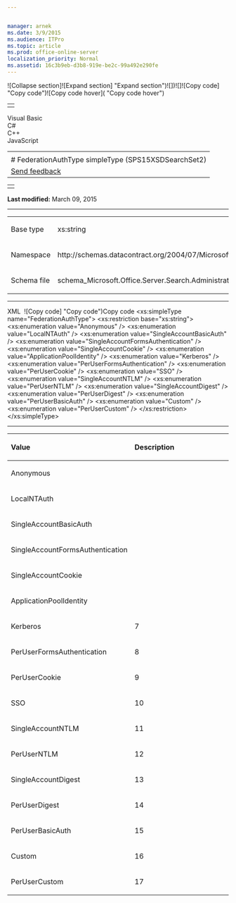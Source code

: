 ```yaml
---


manager: arnek
ms.date: 3/9/2015
ms.audience: ITPro
ms.topic: article
ms.prod: office-online-server
localization_priority: Normal
ms.assetid: 16c3b9eb-d3b8-919e-be2c-99a492e290fe
---
```


![Collapse
section]![Expand
section] "Expand section")![]()![])![]![]()![Copy
code] "Copy code")![Copy code
hover]( "Copy code hover")
<table>
<tbody>
<tr class="odd">
<td align="left"></td>
</tr>
</tbody>
</table>

Visual Basic  
C\#  
C++  
JavaScript  

<table>
<tbody>
<tr class="odd">
<td align="left"><span id="runningHeaderText"></span></td>
</tr>
<tr class="even">
<td align="left"># FederationAuthType simpleType (SPS15XSDSearchSet2)</td>
</tr>
<tr class="odd">
<td align="left"><span id="headfeedbackarea" class="feedbackhead"><a href="javascript:SubmitFeedback(&#39;docthis@Microsoft.com&#39;,&#39;&#39;,&#39;&#39;,&#39;&#39;,&#39;1.0.18082.1225&#39;,&#39;%0\dThank%20you%20for%20your%20feedback.%20The%20developer%20writing%20teams%20use%20your%20feedback%20to%20improve%20documentation.%20While%20we%20are%20reviewing%20your%20feedback,%20we%20may%20send%20you%20e-mail%20to%20ask%20for%20clarification%20or%20feedback%20on%20a%20solution.%20We%20do%20not%20use%20your%20e-mail%20address%20for%20any%20other%20purpose%20and%20we%20delete%20it%20after%20we%20finish%20our%20review.%0\AFor%20further%20information%20about%20the%20privacy%20policies%20of%20Microsoft,%20please%20see%20http://privacy.microsoft.com/en-us/default.aspx.%0\A%0\d&#39;,&#39;Customer%20feedback&#39;);">Send feedback</a></span></td>
</tr>
</tbody>
</table>

<table>
<colgroup>
<col width="100%" />
</colgroup>
<tbody>
<tr class="odd">
<td align="left"></td>
</tr>
</tbody>
</table>

**Last modified:** March 09, 2015


-----------------------------------------------------------------------------------------------------------------------------------------------------------------------------------------------------

<table>
<colgroup>
<col width="50%" />
<col width="50%" />
</colgroup>
<tbody>
<tr class="odd">
<td align="left"><p><span class="label">Base type</span></p></td>
<td align="left"><p>xs:string</p></td>
</tr>
<tr class="even">
<td align="left"><p><span class="label">Namespace</span></p></td>
<td align="left"><p>http://schemas.datacontract.org/2004/07/Microsoft.Office.Server.Search.Administration</p></td>
</tr>
<tr class="odd">
<td align="left"><p><span class="label">Schema file</span></p></td>
<td align="left"><p>schema_Microsoft.Office.Server.Search.Administration.xsd</p></td>
</tr>
</tbody>
</table>


-----------------------------------------------------------------------------------------------------------------------------------------------------------------------------------------------

<span codelanguage="xmlLang"></span>
XML 
<span class="copyCode" onclick="CopyCode(this)"
onkeypress="CopyCode_CheckKey(this, event)"
onmouseover="ChangeCopyCodeIcon(this)"
onmouseout="ChangeCopyCodeIcon(this)" tabindex="0">![Copy
code] "Copy code")Copy code</span>
    <xs:simpleType name="FederationAuthType">
        <xs:restriction base="xs:string">
            <xs:enumeration value="Anonymous" />
            <xs:enumeration value="LocalNTAuth" />
            <xs:enumeration value="SingleAccountBasicAuth" />
            <xs:enumeration value="SingleAccountFormsAuthentication" />
            <xs:enumeration value="SingleAccountCookie" />
            <xs:enumeration value="ApplicationPoolIdentity" />
            <xs:enumeration value="Kerberos" />
            <xs:enumeration value="PerUserFormsAuthentication" />
            <xs:enumeration value="PerUserCookie" />
            <xs:enumeration value="SSO" />
            <xs:enumeration value="SingleAccountNTLM" />
            <xs:enumeration value="PerUserNTLM" />
            <xs:enumeration value="SingleAccountDigest" />
            <xs:enumeration value="PerUserDigest" />
            <xs:enumeration value="PerUserBasicAuth" />
            <xs:enumeration value="Custom" />
            <xs:enumeration value="PerUserCustom" />
        </xs:restriction>
    </xs:simpleType>


-------------------------------------------------------------------------------------------------------------------------------------------------------------------------------------------------------

<table>
<colgroup>
<col width="50%" />
<col width="50%" />
</colgroup>
<thead>
<tr class="header">
<th align="left"><p>Value</p></th>
<th align="left"><p>Description</p></th>
</tr>
</thead>
<tbody>
<tr class="odd">
<td align="left"><p>Anonymous</p></td>
<td align="left"><p></p></td>
</tr>
<tr class="even">
<td align="left"><p>LocalNTAuth</p></td>
<td align="left"><p></p></td>
</tr>
<tr class="odd">
<td align="left"><p>SingleAccountBasicAuth</p></td>
<td align="left"><p></p></td>
</tr>
<tr class="even">
<td align="left"><p>SingleAccountFormsAuthentication</p></td>
<td align="left"><p></p></td>
</tr>
<tr class="odd">
<td align="left"><p>SingleAccountCookie</p></td>
<td align="left"><p></p></td>
</tr>
<tr class="even">
<td align="left"><p>ApplicationPoolIdentity</p></td>
<td align="left"><p></p></td>
</tr>
<tr class="odd">
<td align="left"><p>Kerberos</p></td>
<td align="left"><p>7</p></td>
</tr>
<tr class="even">
<td align="left"><p>PerUserFormsAuthentication</p></td>
<td align="left"><p>8</p></td>
</tr>
<tr class="odd">
<td align="left"><p>PerUserCookie</p></td>
<td align="left"><p>9</p></td>
</tr>
<tr class="even">
<td align="left"><p>SSO</p></td>
<td align="left"><p>10</p></td>
</tr>
<tr class="odd">
<td align="left"><p>SingleAccountNTLM</p></td>
<td align="left"><p>11</p></td>
</tr>
<tr class="even">
<td align="left"><p>PerUserNTLM</p></td>
<td align="left"><p>12</p></td>
</tr>
<tr class="odd">
<td align="left"><p>SingleAccountDigest</p></td>
<td align="left"><p>13</p></td>
</tr>
<tr class="even">
<td align="left"><p>PerUserDigest</p></td>
<td align="left"><p>14</p></td>
</tr>
<tr class="odd">
<td align="left"><p>PerUserBasicAuth</p></td>
<td align="left"><p>15</p></td>
</tr>
<tr class="even">
<td align="left"><p>Custom</p></td>
<td align="left"><p>16</p></td>
</tr>
<tr class="odd">
<td align="left"><p>PerUserCustom</p></td>
<td align="left"><p>17</p></td>
</tr>
</tbody>
</table>








